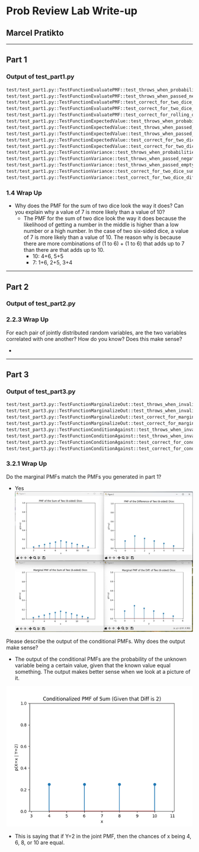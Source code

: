 # Prob Review Lab Write-up
## Marcel Pratikto

---

## Part 1

### Output of test_part1.py

```python
test/test_part1.py::TestFunctionEvaluatePMF::test_throws_when_probabilities_do_not_sum_to_one PASSED                                                                                                                    [  6%] 
test/test_part1.py::TestFunctionEvaluatePMF::test_throws_when_passed_negatively_likely_outcomes PASSED                                                                                                                  [ 13%] 
test/test_part1.py::TestFunctionEvaluatePMF::test_correct_for_two_dice_sum PASSED                                                                                                                                       [ 20%] 
test/test_part1.py::TestFunctionEvaluatePMF::test_correct_for_two_dice_diff PASSED                                                                                                                                      [ 26%] 
test/test_part1.py::TestFunctionEvaluatePMF::test_correct_for_rolling_doubles PASSED                                                                                                                                    [ 33%] 
test/test_part1.py::TestFunctionExpectedValue::test_throws_when_probabilities_do_not_sum_to_one PASSED                                                                                                                  [ 40%] 
test/test_part1.py::TestFunctionExpectedValue::test_throws_when_passed_negatively_likely_outcomes PASSED                                                                                                                [ 46%] 
test/test_part1.py::TestFunctionExpectedValue::test_throws_when_passed_empty_pmf PASSED                                                                                                                                 [ 53%] 
test/test_part1.py::TestFunctionExpectedValue::test_correct_for_two_dice_sum PASSED                                                                                                                                     [ 60%] 
test/test_part1.py::TestFunctionExpectedValue::test_correct_for_two_dice_diff PASSED                                                                                                                                    [ 66%] 
test/test_part1.py::TestFunctionVariance::test_throws_when_probabilities_do_not_sum_to_one PASSED                                                                                                                       [ 73%] 
test/test_part1.py::TestFunctionVariance::test_throws_when_passed_negatively_likely_outcomes PASSED                                                                                                                     [ 80%] 
test/test_part1.py::TestFunctionVariance::test_throws_when_passed_empty_pmf PASSED                                                                                                                                      [ 86%] 
test/test_part1.py::TestFunctionVariance::test_correct_for_two_dice_sum PASSED                                                                                                                                          [ 93%] 
test/test_part1.py::TestFunctionVariance::test_correct_for_two_dice_diff PASSED                                                                                                                                         [100%] 
```

### 1.4 Wrap Up
* Why does the PMF for the sum of two dice look the way it does? Can you explain why a value of 7 is more likely than a value of 10?
    * The PMF for the sum of two dice look the way it does because the likelihood of getting a number in the middle is higher than a low number or a high number. In the case of two six-sided dice, a value of 7 is more likely than a value of 10. The reason why is because there are more combinations of (1 to 6) + (1 to 6) that adds up to 7 than there are that adds up to 10.
        * 10: 4+6, 5+5
        * 7: 1+6, 2+5, 3+4

---

## Part 2

### Output of test_part2.py


### 2.2.3 Wrap Up
For each pair of jointly distributed random variables, are the two variables correlated with one another? How do you know? Does this make sense?

* 

---

## Part 3
### Output of test_part3.py
```python
test/test_part3.py::TestFunctionMarginalizeOut::test_throws_when_invalid_indicator_passed_in PASSED                                                                                 [ 12%] 
test/test_part3.py::TestFunctionMarginalizeOut::test_throws_when_invalid_joint_pmf_received PASSED                                                                                  [ 25%] 
test/test_part3.py::TestFunctionMarginalizeOut::test_correct_for_marginalize_out_difference_from_sum_and_difference PASSED                                                          [ 37%] 
test/test_part3.py::TestFunctionMarginalizeOut::test_correct_for_marginalize_out_sum_from_sum_and_difference PASSED                                                                 [ 50%] 
test/test_part3.py::TestFunctionConditionAgainst::test_throws_when_invalid_indicator_passed_in PASSED                                                                               [ 62%] 
test/test_part3.py::TestFunctionConditionAgainst::test_throws_when_invalid_joint_pmf_received PASSED                                                                                [ 75%] 
test/test_part3.py::TestFunctionConditionAgainst::test_correct_for_condition_against_difference_from_sum_and_difference PASSED                                                      [ 87%] 
test/test_part3.py::TestFunctionConditionAgainst::test_correct_for_condition_against_sum_from_sum_and_difference PASSED                                                             [100%] 
```

### 3.2.1 Wrap Up

Do the marginal PMFs match the PMFs you generated in part 1?
* Yes
![Marginal PMF comparison screenshot](/lab1-prob-review/marginal-pmf-screenshot.jpg)

Please describe the output of the conditional PMFs. Why does the output make sense?
* The output of the conditional PMFs are the probability of the unknown variable being a certain value, given that the known value equal something. The output makes better sense when we look at a picture of it.

![Prob of x given Y = 2](/lab1-prob-review/given_y_2.png)

* This is saying that if Y=2 in the joint PMF, then the chances of x being 4, 6, 8, or 10 are equal.